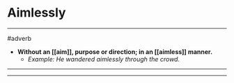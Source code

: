 # Aimlessly
---
#adverb
- **Without an [[aim]], purpose or direction; in an [[aimless]] manner.**
	- _Example: He wandered aimlessly through the crowd._
---
---
